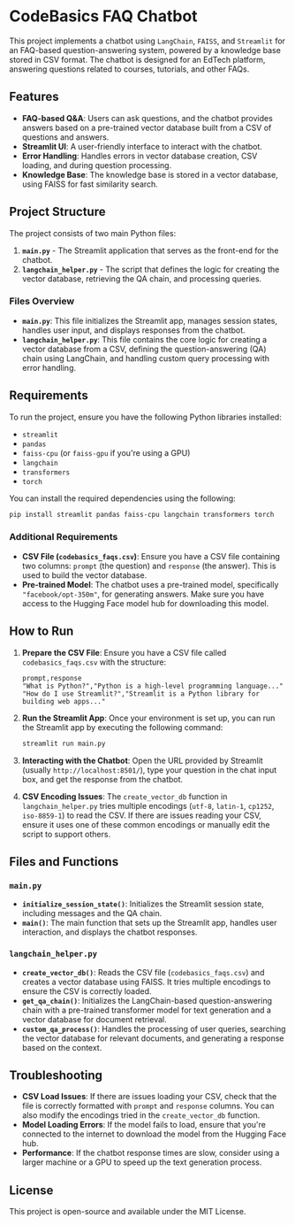 
# CodeBasics FAQ Chatbot

This project implements a chatbot using `LangChain`, `FAISS`, and `Streamlit` for an FAQ-based question-answering system, powered by a knowledge base stored in CSV format. The chatbot is designed for an EdTech platform, answering questions related to courses, tutorials, and other FAQs.

## Features

- **FAQ-based Q&A**: Users can ask questions, and the chatbot provides answers based on a pre-trained vector database built from a CSV of questions and answers.
- **Streamlit UI**: A user-friendly interface to interact with the chatbot.
- **Error Handling**: Handles errors in vector database creation, CSV loading, and during question processing.
- **Knowledge Base**: The knowledge base is stored in a vector database, using FAISS for fast similarity search.

## Project Structure

The project consists of two main Python files:

1. **`main.py`** - The Streamlit application that serves as the front-end for the chatbot.
2. **`langchain_helper.py`** - The script that defines the logic for creating the vector database, retrieving the QA chain, and processing queries.

### Files Overview

- **`main.py`**: This file initializes the Streamlit app, manages session states, handles user input, and displays responses from the chatbot.
- **`langchain_helper.py`**: This file contains the core logic for creating a vector database from a CSV, defining the question-answering (QA) chain using LangChain, and handling custom query processing with error handling.

## Requirements

To run the project, ensure you have the following Python libraries installed:

- `streamlit`
- `pandas`
- `faiss-cpu` (or `faiss-gpu` if you're using a GPU)
- `langchain`
- `transformers`
- `torch`

You can install the required dependencies using the following:

```bash
pip install streamlit pandas faiss-cpu langchain transformers torch
```

### Additional Requirements

- **CSV File (`codebasics_faqs.csv`)**: Ensure you have a CSV file containing two columns: `prompt` (the question) and `response` (the answer). This is used to build the vector database.
- **Pre-trained Model**: The chatbot uses a pre-trained model, specifically `"facebook/opt-350m"`, for generating answers. Make sure you have access to the Hugging Face model hub for downloading this model.

## How to Run

1. **Prepare the CSV File**: Ensure you have a CSV file called `codebasics_faqs.csv` with the structure:

   ```csv
   prompt,response
   "What is Python?","Python is a high-level programming language..."
   "How do I use Streamlit?","Streamlit is a Python library for building web apps..."
   ```

2. **Run the Streamlit App**: Once your environment is set up, you can run the Streamlit app by executing the following command:

   ```bash
   streamlit run main.py
   ```

3. **Interacting with the Chatbot**: Open the URL provided by Streamlit (usually `http://localhost:8501/`), type your question in the chat input box, and get the response from the chatbot.

4. **CSV Encoding Issues**: The `create_vector_db` function in `langchain_helper.py` tries multiple encodings (`utf-8`, `latin-1`, `cp1252`, `iso-8859-1`) to read the CSV. If there are issues reading your CSV, ensure it uses one of these common encodings or manually edit the script to support others.

## Files and Functions

### `main.py`

- **`initialize_session_state()`**: Initializes the Streamlit session state, including messages and the QA chain.
- **`main()`**: The main function that sets up the Streamlit app, handles user interaction, and displays the chatbot responses.

### `langchain_helper.py`

- **`create_vector_db()`**: Reads the CSV file (`codebasics_faqs.csv`) and creates a vector database using FAISS. It tries multiple encodings to ensure the CSV is correctly loaded.
- **`get_qa_chain()`**: Initializes the LangChain-based question-answering chain with a pre-trained transformer model for text generation and a vector database for document retrieval.
- **`custom_qa_process()`**: Handles the processing of user queries, searching the vector database for relevant documents, and generating a response based on the context.

## Troubleshooting

- **CSV Load Issues**: If there are issues loading your CSV, check that the file is correctly formatted with `prompt` and `response` columns. You can also modify the encodings tried in the `create_vector_db` function.
- **Model Loading Errors**: If the model fails to load, ensure that you're connected to the internet to download the model from the Hugging Face hub.
- **Performance**: If the chatbot response times are slow, consider using a larger machine or a GPU to speed up the text generation process.

## License

This project is open-source and available under the MIT License. 
